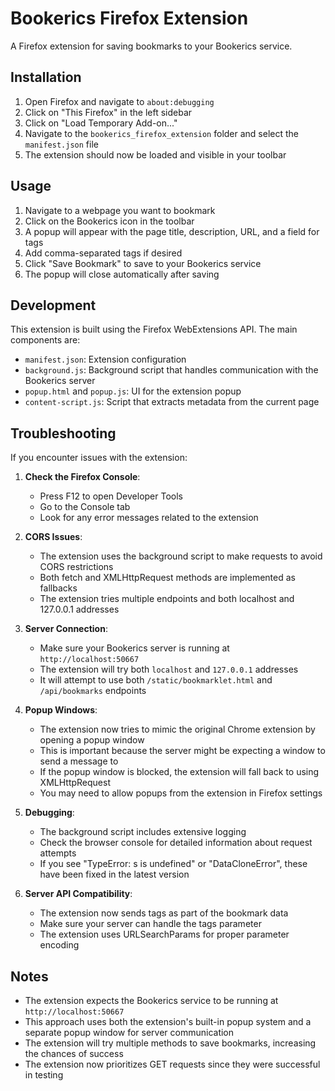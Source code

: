 # Bookerics Firefox Extension

A Firefox extension for saving bookmarks to your Bookerics service.

## Installation

1. Open Firefox and navigate to `about:debugging`
2. Click on "This Firefox" in the left sidebar
3. Click on "Load Temporary Add-on..."
4. Navigate to the `bookerics_firefox_extension` folder and select the `manifest.json` file
5. The extension should now be loaded and visible in your toolbar

## Usage

1. Navigate to a webpage you want to bookmark
2. Click on the Bookerics icon in the toolbar
3. A popup will appear with the page title, description, URL, and a field for tags
4. Add comma-separated tags if desired
5. Click "Save Bookmark" to save to your Bookerics service
6. The popup will close automatically after saving

## Development

This extension is built using the Firefox WebExtensions API. The main components are:

- `manifest.json`: Extension configuration
- `background.js`: Background script that handles communication with the Bookerics server
- `popup.html` and `popup.js`: UI for the extension popup
- `content-script.js`: Script that extracts metadata from the current page

## Troubleshooting

If you encounter issues with the extension:

1. **Check the Firefox Console**:
   - Press F12 to open Developer Tools
   - Go to the Console tab
   - Look for any error messages related to the extension

2. **CORS Issues**:
   - The extension uses the background script to make requests to avoid CORS restrictions
   - Both fetch and XMLHttpRequest methods are implemented as fallbacks
   - The extension tries multiple endpoints and both localhost and 127.0.0.1 addresses

3. **Server Connection**:
   - Make sure your Bookerics server is running at `http://localhost:50667`
   - The extension will try both `localhost` and `127.0.0.1` addresses
   - It will attempt to use both `/static/bookmarklet.html` and `/api/bookmarks` endpoints

4. **Popup Windows**:
   - The extension now tries to mimic the original Chrome extension by opening a popup window
   - This is important because the server might be expecting a window to send a message to
   - If the popup window is blocked, the extension will fall back to using XMLHttpRequest
   - You may need to allow popups from the extension in Firefox settings

5. **Debugging**:
   - The background script includes extensive logging
   - Check the browser console for detailed information about request attempts
   - If you see "TypeError: s is undefined" or "DataCloneError", these have been fixed in the latest version

6. **Server API Compatibility**:
   - The extension now sends tags as part of the bookmark data
   - Make sure your server can handle the tags parameter
   - The extension uses URLSearchParams for proper parameter encoding

## Notes

- The extension expects the Bookerics service to be running at `http://localhost:50667`
- This approach uses both the extension's built-in popup system and a separate popup window for server communication
- The extension will try multiple methods to save bookmarks, increasing the chances of success
- The extension now prioritizes GET requests since they were successful in testing 